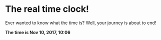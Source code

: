 # The real time clock!

Ever wanted to know what the time is? Well, your journey is about to end!

**The time is Nov 10, 2017, 10:06**